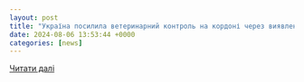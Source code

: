 ```yaml
---
layout: post
title: "Україна посилила ветеринарний контроль на кордоні через виявлення чуми дрібних жуйних тварин у Румунії"
date: 2024-08-06 13:53:44 +0000
categories: [news]
---
```


[Читати далі](https://interfax.com.ua/news/general/1005183.html)
